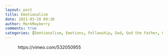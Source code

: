 ```yaml
---
layout: post
title: Emotionalism
date: 2021-03-28 09:30
author: MarkMayberry
comments: true
categories: [Emotionalism, Emotions, Fellowship, God, God the Father, Godhead, Indwelling, Indwelling of the Holy Spirit, Jesus Christ, Sermon, Worship]
---
```

<!-- wp:embed {"url":"https://vimeo.com/532050955","type":"video","providerNameSlug":"vimeo","responsive":true,"className":"wp-embed-aspect-4-3 wp-has-aspect-ratio"} -->
<figure class="wp-block-embed is-type-video is-provider-vimeo wp-block-embed-vimeo wp-embed-aspect-4-3 wp-has-aspect-ratio"><div class="wp-block-embed__wrapper">
https://vimeo.com/532050955
</div></figure>
<!-- /wp:embed -->
